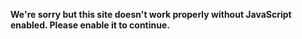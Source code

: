 **We're sorry but this site doesn't work properly without JavaScript enabled. Please enable it to continue.**